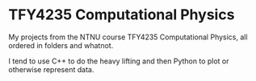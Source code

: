 # TFY4235 Computational Physics
My projects from the NTNU course TFY4235 Computational Physics, all ordered in folders and whatnot.

I tend to use C++ to do the heavy lifting and then Python to plot or otherwise represent data.

